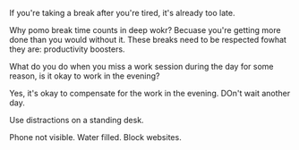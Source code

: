 If you're taking a break after you're tired, it's already too late.

Why pomo break time counts in deep wokr? Becuase you're getting more done than you would without it. These breaks need to be respected fowhat they are: productivity boosters.


What do you do when you miss a work session during the day for some reason, is it okay to work in the evening?

Yes, it's okay to compensate for the work in the evening. DOn't wait another day.

Use distractions on a standing desk.

Phone not visible. Water filled. Block websites. 